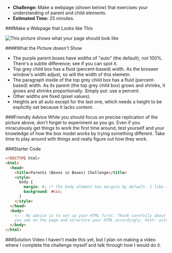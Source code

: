 * **Challenge:** Make a webpage (shown below) that exercises your understanding of parent and child elements.
* **Estimated Time:** 25 minutes.

###Make a Webpage that Looks like This 

![This picture shows what your page should look like](https://raw.github.com/christensenacademy/christensen-academy/master/modules/css-layouts/challenges/parents-challenge.png)

####What the Picture doesn't Show

* The purple parent boxes have widths of "auto" (the default), not 100%. There's a subtle difference; see if you can spot it.
* Top grey child box has a fluid (percent-based) width. As the broswer window's width adjust, so will the width of this elemetn.
* The paragraph inside of the top grey child box has a fluid (percent-based) width. As its parent (the top grey child box) grows and shrinks, it grows and shrinks proportionally. Simply put: use a percent.
* Other widths are fixed (pixel values).
* Heights are all auto except for the last one, which needs a height to be explicitly set because it lacks content.

###Friendly Advice
While you should focus on precise replication of the picture above, don't forget to experiment as you go. Even if you miraculously get things to work the first time around, test yourself and your knowledge of how the box model works by trying something different. Take time to play around with things and really figure out how they work.

###Starter Code

```html
<!DOCTYPE html>
<html>
  <head>
    <title>Parents (Boxes in Boxes) Challenge</title>
    <style>
      body { 
        margin: 0; /* The body element has margins by default. I like to turn them off. */
        background: #ccc;
      }
    </style>
  </head>
  <body>
    <!-- My advice is to set up your HTML first. Think carefully about the parent-child relationships 
    you see on the page and structure your HTML accordingly. Hint: unless a box just has text in it, it is a div. -->
  </body>
</html>

```

###Solution Video
I haven't made this yet, but I plan on making a video where I complete the challenge myself and talk through how I would do it.